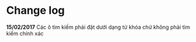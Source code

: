 # Change log
**15/02/2017**
Các ô tìm kiếm phải đặt dưới dạng từ khóa chứ không phải tìm kiếm chính xác